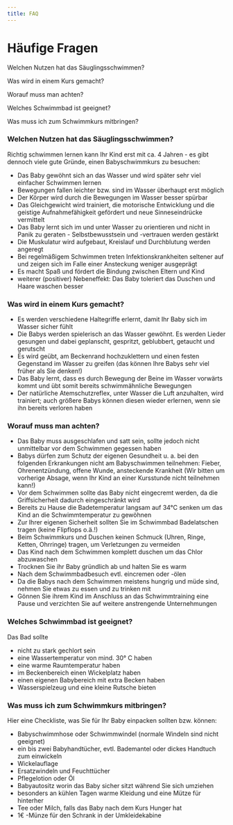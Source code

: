 ```yaml
---
title: FAQ
---
```

# Häufige Fragen
 
Welchen Nutzen hat das Säuglingsschwimmen?  

Was wird in einem Kurs gemacht?

Worauf muss man achten? 

Welches Schwimmbad ist geeignet? 

Was muss ich zum Schwimmkurs mitbringen?

### Welchen Nutzen hat das Säuglingsschwimmen?

Richtig schwimmen lernen kann Ihr Kind erst mit ca. 4 Jahren - es gibt dennoch viele gute Gründe, einen Babyschwimmkurs zu besuchen: 
* Das Baby gewöhnt sich an das Wasser und wird später sehr viel einfacher Schwimmen lernen 
* Bewegungen fallen leichter bzw. sind im Wasser überhaupt erst möglich 
* Der Körper wird durch die Bewegungen im Wasser besser spürbar 
* Das Gleichgewicht wird trainiert, die motorische Entwicklung und die geistige Aufnahmefähigkeit gefördert und neue Sinneseindrücke vermittelt 
* Das Baby lernt sich im und unter Wasser zu orientieren und nicht in Panik zu geraten - Selbstbewusstsein und -vertrauen werden gestärkt 
* Die Muskulatur wird aufgebaut, Kreislauf und Durchblutung werden angeregt
* Bei regelmäßigem Schwimmen treten Infektionskrankheiten seltener auf und zeigen sich im Falle einer Ansteckung weniger ausgeprägt
* Es macht Spaß und fördert die Bindung zwischen Eltern und Kind 
* weiterer (positiver) Nebeneffekt: Das Baby toleriert das Duschen und Haare waschen besser 

### Was wird in einem Kurs gemacht?

* Es werden verschiedene Haltegriffe erlernt, damit Ihr Baby sich im Wasser sicher fühlt 
* Die Babys werden spielerisch an das Wasser gewöhnt. Es werden Lieder gesungen und dabei geplanscht, gespritzt, geblubbert, getaucht und gerutscht 
* Es wird geübt, am Beckenrand hochzuklettern und einen festen Gegenstand im Wasser zu greifen (das können Ihre Babys sehr viel früher als Sie denken!) 
* Das Baby lernt, dass es durch Bewegung der Beine im Wasser vorwärts kommt und übt somit bereits schwimmähnliche Bewegungen 
* Der natürliche Atemschutzreflex, unter Wasser die Luft anzuhalten, wird trainiert; auch größere Babys können diesen wieder erlernen, wenn sie ihn bereits verloren haben 

### Worauf muss man achten?

* Das Baby muss ausgeschlafen und satt sein, sollte jedoch nicht unmittelbar vor dem Schwimmen gegessen haben 
* Babys dürfen zum Schutz der eigenen Gesundheit u. a. bei den folgenden Erkrankungen nicht am Babyschwimmen teilnehmen: Fieber, Ohrenentzündung, offene Wunde, ansteckende Krankheit (Wir bitten um vorherige Absage, wenn Ihr Kind an einer Kursstunde nicht teilnehmen kann!) 
* Vor dem Schwimmen sollte das Baby nicht eingecremt werden, da die Griffsicherheit dadurch eingeschränkt wird 
* Bereits zu Hause die Badetemperatur langsam auf 34°C senken um das Kind an die Schwimmtemperatur zu gewöhnen 
* Zur Ihrer eigenen Sicherheit sollten Sie im Schwimmbad Badelatschen tragen (keine Flipflops o.ä.!) 
* Beim Schwimmkurs und Duschen keinen Schmuck (Uhren, Ringe, Ketten, Ohrringe) tragen, um Verletzungen zu vermeiden 
* Das Kind nach dem Schwimmen komplett duschen um das Chlor abzuwaschen 
* Trocknen Sie ihr Baby gründlich ab und halten Sie es warm 
* Nach dem Schwimmbadbesuch evtl. eincremen oder -ölen 
* Da die Babys nach dem Schwimmen meistens hungrig und müde sind, nehmen Sie etwas zu essen und zu trinken mit 
* Gönnen Sie ihrem Kind im Anschluss an das Schwimmtraining eine Pause und verzichten Sie auf weitere anstrengende Unternehmungen 

### Welches Schwimmbad ist geeignet?

Das Bad sollte 
* nicht zu stark gechlort sein 
* eine Wassertemperatur von mind. 30° C haben 
* eine warme Raumtemperatur haben 
* im Beckenbereich einen Wickelplatz haben 
* einen eigenen Babybereich mit extra Becken haben 
* Wasserspielzeug und eine kleine Rutsche bieten 

### Was muss ich zum Schwimmkurs mitbringen?

Hier eine Checkliste, was Sie für Ihr Baby einpacken sollten bzw. können: 
* Babyschwimmhose oder Schwimmwindel (normale Windeln sind nicht geeignet) 
* ein bis zwei Babyhandtücher, evtl. Bademantel oder dickes Handtuch zum einwickeln 
* Wickelauflage 
* Ersatzwindeln und Feuchttücher 
* Pflegelotion oder Öl 
* Babyautositz worin das Baby sicher sitzt während Sie sich umziehen 
* besonders an kühlen Tagen warme Kleidung und eine Mütze für hinterher 
* Tee oder Milch, falls das Baby nach dem Kurs Hunger hat 
* 1€ -Münze für den Schrank in der Umkleidekabine
